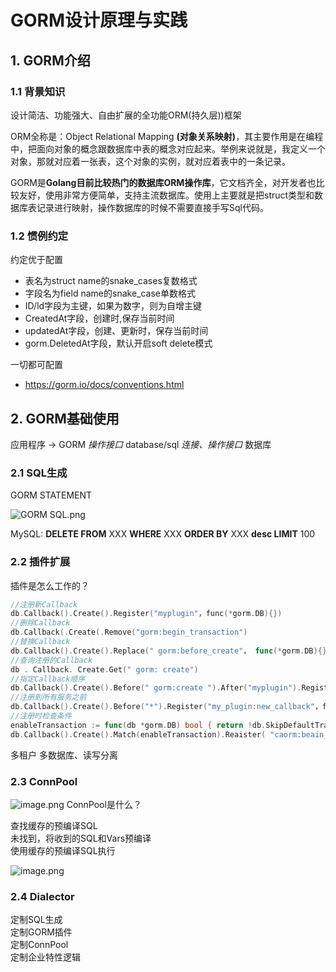 # GORM设计原理与实践

## 1. GORM介绍

### 1.1 背景知识

设计简洁、功能强大、自由扩展的全功能ORM(持久层))框架

ORM全称是：Object Relational Mapping **(对象关系映射)**，其主要作用是在编程中，把面向对象的概念跟数据库中表的概念对应起来。举例来说就是，我定义一个对象，那就对应着一张表，这个对象的实例，就对应着表中的一条记录。

GORM是**Golang目前比较热门的数据库ORM操作库**，它文档齐全，对开发者也比较友好，使用非常方便简单，支持主流数据库。使用上主要就是把struct类型和数据库表记录进行映射，操作数据库的时候不需要直接手写Sql代码。

### 1.2 惯例约定

约定优于配置

*   表名为struct name的snake\_cases复数格式
*   字段名为field name的snake\_case单数格式
*   ID/ld字段为主键，如果为数字，则为自增主键
*   CreatedAt字段，创建时,保存当前时间
*   updatedAt字段，创建、更新时，保存当前时间
*   gorm.DeletedAt字段，默认开启soft delete模式

一切都可配置

*   <https://gorm.io/docs/conventions.html>

## 2. GORM基础使用

应用程序 -> GORM *操作接口* database/sql *连接、操作接口* 数据库

### 2.1 SQL生成

GORM STATEMENT

![GORM SQL.png](https://p6-juejin.byteimg.com/tos-cn-i-k3u1fbpfcp/188d752e727c49d0bbe1a5f0794d2a12~tplv-k3u1fbpfcp-watermark.image?)

MySQL:
**DELETE FROM** XXX **WHERE** XXX **ORDER BY** XXX **desc LIMIT** 100

### 2.2 插件扩展

插件是怎么工作的？

```go
//注册新Callback
db.Callback().Create().Register("myplugin"，func(*gorm.DB){})
//删除Callback
db.Callback(.Create(.Remove("gorm:begin_transaction")
//替换Callback
db.Callback().Create().Replace(" gorm:before_create"， func(*gorm.DB){})
//查询注册的Callback
db . Callback. Create.Get(" gorm: create")
//指定Callback顺序
db.Callback().Create().Before(" gorm:create ").After("myplugin").Register("myplugin2"，func(*gorm.DB){})
//注册到所有服务之前
db.Callback().Create().Before("*").Register("my_plugin:new_callback"，func( *gorm.DB){})
//注册时检查条件
enableTransaction := func(db *gorm.DB) bool { return !db.SkipDefaultTransaction }
db.Callback().Create().Match(enableTransaction).Reaister( "caorm:beain_transaction". BeainTransaction)
```

多租户 多数据库、读写分离

### 2.3 ConnPool

![image.png](https://p1-juejin.byteimg.com/tos-cn-i-k3u1fbpfcp/fa35d958fd2d409ab833119959faed6a~tplv-k3u1fbpfcp-watermark.image?)
ConnPool是什么？

查找缓存的预编译SQL  
未找到，将收到的SQL和Vars预编译  
使用缓存的预编译SQL执行  

![image.png](https://p6-juejin.byteimg.com/tos-cn-i-k3u1fbpfcp/f18d142446b442caa0475f6d6fb37acf~tplv-k3u1fbpfcp-watermark.image?)

### 2.4 Dialector

定制SQL生成  
定制GORM插件  
定制ConnPool  
定制企业特性逻辑  
